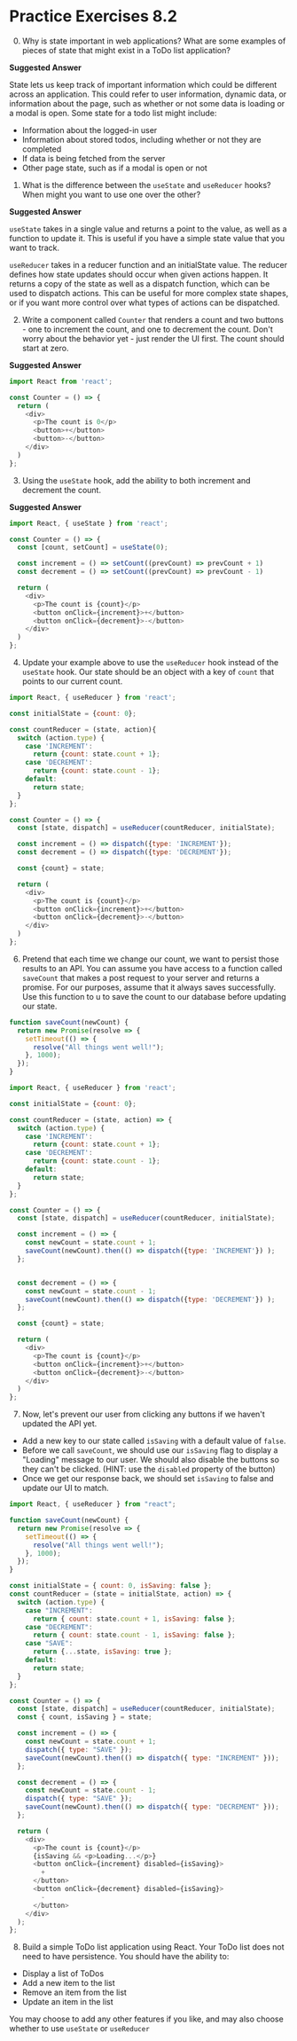 # Practice Exercises 8.2

0. Why is state important in web applications? What are some examples of pieces of state that might exist in a ToDo list application?

**Suggested Answer**

State lets us keep track of important information which could be different across an application. This could refer to user information, dynamic data, or information about the page, such as whether or not some data is loading or a modal is open. Some state for a todo list might include:

  * Information about the logged-in user
  * Information about stored todos, including whether or not they are completed
  * If data is being fetched from the server
  * Other page state, such as if a modal is open or not

1. What is the difference between the `useState` and `useReducer` hooks? When might you want to use one over the other?

**Suggested Answer**

`useState` takes in a single value and returns a point to the value, as well as a function to update it. This is useful if you have a simple state value that you want to track.

`useReducer` takes in a reducer function and an initialState value. The reducer defines how state updates should occur when given actions happen. It returns a copy of the state as well as a dispatch function, which can be used to dispatch actions. This can be useful for more complex state shapes, or if you want more control over what types of actions can be dispatched.

2. Write a component called `Counter` that renders a count and two buttons - one to increment the count, and one to decrement the count. Don't worry about the behavior yet - just render the UI first. The count should start at zero.

**Suggested Answer**

```js
import React from 'react';

const Counter = () => {
  return (
    <div>
      <p>The count is 0</p>
      <button>+</button>
      <button>-</button>
    </div>
  )
};
```

3. Using the `useState` hook, add the ability to both increment and decrement the count.

**Suggested Answer**

```js
import React, { useState } from 'react';

const Counter = () => {
  const [count, setCount] = useState(0);

  const increment = () => setCount((prevCount) => prevCount + 1)
  const decrement = () => setCount((prevCount) => prevCount - 1)

  return (
    <div>
      <p>The count is {count}</p>
      <button onClick={increment}>+</button>
      <button onClick={decrement}>-</button>
    </div>
  )
};
```

4. Update your example above to use the `useReducer` hook instead of the `useState` hook. Our state should be an object with a key of `count` that points to our current count.

```js
import React, { useReducer } from 'react';

const initialState = {count: 0};

const countReducer = (state, action){
  switch (action.type) {
    case 'INCREMENT':
      return {count: state.count + 1};
    case 'DECREMENT':
      return {count: state.count - 1};
    default:
      return state;
  }
};

const Counter = () => {
  const [state, dispatch] = useReducer(countReducer, initialState);

  const increment = () => dispatch({type: 'INCREMENT'});
  const decrement = () => dispatch({type: 'DECREMENT'});

  const {count} = state;

  return (
    <div>
      <p>The count is {count}</p>
      <button onClick={increment}>+</button>
      <button onClick={decrement}>-</button>
    </div>
  )
};
```

6. Pretend that each time we change our count, we want to persist those results to an API. You can assume you have access to a function called `saveCount` that makes a post request to your server and returns a promise. For our purposes, assume that it always saves successfully. Use this function to u to save the count to our database before updating our state.

```js
function saveCount(newCount) {
  return new Promise(resolve => {
    setTimeout(() => {
      resolve("All things went well!");
    }, 1000);
  });
}

import React, { useReducer } from 'react';

const initialState = {count: 0};

const countReducer = (state, action) => {
  switch (action.type) {
    case 'INCREMENT':
      return {count: state.count + 1};
    case 'DECREMENT':
      return {count: state.count - 1};
    default:
      return state;
  }
};

const Counter = () => {
  const [state, dispatch] = useReducer(countReducer, initialState);

  const increment = () => {
    const newCount = state.count + 1;
    saveCount(newCount).then(() => dispatch({type: 'INCREMENT'}) );  
  };


  const decrement = () => {
    const newCount = state.count - 1;
    saveCount(newCount).then(() => dispatch({type: 'DECREMENT'}) );  
  };

  const {count} = state;

  return (
    <div>
      <p>The count is {count}</p>
      <button onClick={increment}>+</button>
      <button onClick={decrement}>-</button>
    </div>
  )
};

```

7. Now, let's prevent our user from clicking any buttons if we haven't updated the API yet.

  * Add a new key to our state called `isSaving` with a default value of `false`.
  * Before we call `saveCount`, we should use our `isSaving` flag to display a "Loading" message to our user. We should also disable the buttons so they can't be clicked. (HINT: use the `disabled` property of the button)
  * Once we get our response back, we should set `isSaving` to false and update our UI to match.

```js
import React, { useReducer } from "react";

function saveCount(newCount) {
  return new Promise(resolve => {
    setTimeout(() => {
      resolve("All things went well!");
    }, 1000);
  });
}

const initialState = { count: 0, isSaving: false };
const countReducer = (state = initialState, action) => {
  switch (action.type) {
    case "INCREMENT":
      return { count: state.count + 1, isSaving: false };
    case "DECREMENT":
      return { count: state.count - 1, isSaving: false };
    case "SAVE":
      return {...state, isSaving: true };
    default:
      return state;
  }
};

const Counter = () => {
  const [state, dispatch] = useReducer(countReducer, initialState);
  const { count, isSaving } = state;

  const increment = () => {
    const newCount = state.count + 1;
    dispatch({ type: "SAVE" });
    saveCount(newCount).then(() => dispatch({ type: "INCREMENT" }));
  };

  const decrement = () => {
    const newCount = state.count - 1;
    dispatch({ type: "SAVE" });
    saveCount(newCount).then(() => dispatch({ type: "DECREMENT" }));
  };

  return (
    <div>
      <p>The count is {count}</p>
      {isSaving && <p>Loading...</p>}
      <button onClick={increment} disabled={isSaving}>
        +
      </button>
      <button onClick={decrement} disabled={isSaving}>
        -
      </button>
    </div>
  );
};
```

8. Build a simple ToDo list application using React. Your ToDo list does not need to have persistence. You should have the ability to:

  * Display a list of ToDos
  * Add a new item to the list
  * Remove an item from the list
  * Update an item in the list

You may choose to add any other features if you like, and may also choose whether to use `useState` or `useReducer`
